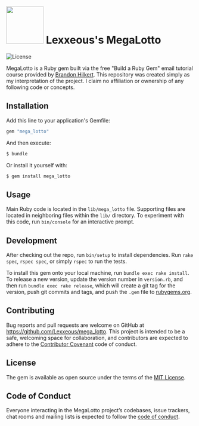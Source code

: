 # <img src="/Users/alex/OneDrive - Gibson IT Solutions/Pictures/Gibson/Lexxeous/Headshot Transparent.png" width="100px"/> Lexxeous's MegaLotto

![License](https://camo.githubusercontent.com/890acbdcb87868b382af9a4b1fac507b9659d9bf/68747470733a2f2f696d672e736869656c64732e696f2f62616467652f6c6963656e73652d4d49542d626c75652e737667)

MegaLotto is a Ruby gem built via the free "Build a Ruby Gem" email tutorial course provided by [Brandon Hilkert](https://brandonhilkert.com/). This repository was created simply as my interpretation of the project. I claim no affiliation or ownership of any following code or concepts.

## Installation

Add this line to your application's Gemfile:

```ruby
gem "mega_lotto"
```

And then execute:

```sh
$ bundle
```

Or install it yourself with:
```sh
$ gem install mega_lotto
```

## Usage

Main Ruby code is located in the `lib/mega_lotto` file. Supporting files are located in neighboring files within the `lib/` directory. To experiment with this code, run `bin/console` for an interactive prompt.

## Development

After checking out the repo, run `bin/setup` to install dependencies. Run `rake spec`, `rspec spec`, or simply `rspec` to run the tests.

To install this gem onto your local machine, run `bundle exec rake install`. To release a new version, update the version number in `version.rb`, and then run `bundle exec rake release`, which will create a git tag for the version, push git commits and tags, and push the `.gem` file to [rubygems.org](https://rubygems.org).

## Contributing

Bug reports and pull requests are welcome on GitHub at https://github.com/Lexxeous/mega_lotto. This project is intended to be a safe, welcoming space for collaboration, and contributors are expected to adhere to the [Contributor Covenant](http://contributor-covenant.org) code of conduct.

## License

The gem is available as open source under the terms of the [MIT License](https://opensource.org/licenses/MIT).

## Code of Conduct

Everyone interacting in the MegaLotto project’s codebases, issue trackers, chat rooms and mailing lists is expected to follow the [code of conduct](https://github.com/Lexxeous/mega_lotto/blob/master/CODE_OF_CONDUCT.md).
